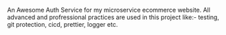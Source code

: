 An Awesome Auth Service for my microservice ecommerce website. All advanced and profressional practices are used in this project like:- testing, git protection, cicd, prettier, logger etc.
